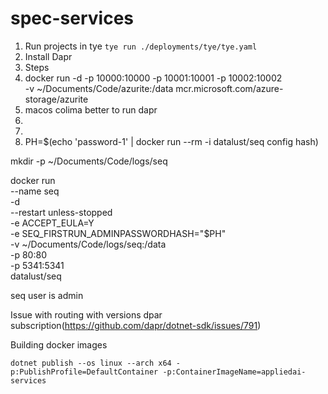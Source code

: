 # spec-services


1. Run projects in tye
  `tye run ./deployments/tye/tye.yaml`
2.  Install Dapr
  1. Steps
3. docker run -d -p 10000:10000 -p 10001:10001 -p 10002:10002 \
   -v ~/Documents/Code/azurite:/data mcr.microsoft.com/azure-storage/azurite
4. macos colima better to run dapr
5.
6.
7. PH=$(echo 'password-1' | docker run --rm -i datalust/seq config hash)

mkdir -p ~/Documents/Code/logs/seq

docker run \
--name seq \
-d \
--restart unless-stopped \
-e ACCEPT_EULA=Y \
-e SEQ_FIRSTRUN_ADMINPASSWORDHASH="$PH" \
-v ~/Documents/Code/logs/seq:/data \
-p 80:80 \
-p 5341:5341 \
datalust/seq

seq user is admin


Issue with routing with versions dpar subscription(https://github.com/dapr/dotnet-sdk/issues/791)


Building docker images


```dotnet publish --os linux --arch x64 -p:PublishProfile=DefaultContainer -p:ContainerImageName=appliedai-services```
